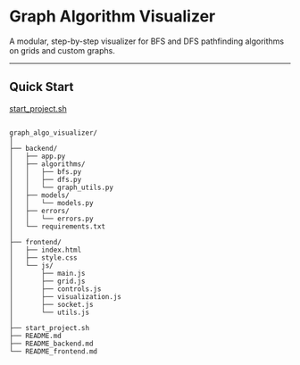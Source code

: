 # Graph Algorithm Visualizer

A modular, step-by-step visualizer for BFS and DFS pathfinding algorithms on grids and custom graphs.

---

## Quick Start

[start_project.sh](start_project.sh)
````

graph_algo_visualizer/
│
├── backend/
│   ├── app.py
│   ├── algorithms/
│   │   ├── bfs.py
│   │   ├── dfs.py
│   │   └── graph_utils.py
│   ├── models/
│   │   └── models.py
│   ├── errors/
│   │   └── errors.py
│   └── requirements.txt
│
├── frontend/
│   ├── index.html
│   ├── style.css
│   └── js/
│       ├── main.js
│       ├── grid.js
│       ├── controls.js
│       ├── visualization.js
│       ├── socket.js
│       └── utils.js
│
├── start_project.sh
├── README.md
├── README_backend.md
└── README_frontend.md